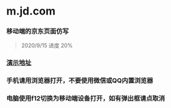 # m.jd.com
### 移动端的京东页面仿写
> 2020/9/15 进度 20%

### [演示地址](https://m.jd.codewhy.cc/)

### 手机请用浏览器打开，不要使用微信或QQ内置浏览器

### 电脑使用f12切换为移动端设备打开，如有弹出框请点取消
